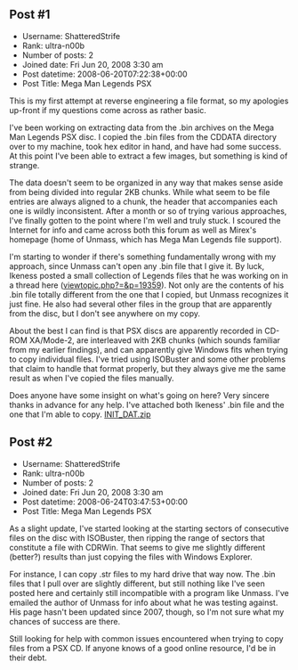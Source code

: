 ## Post #1
- Username: ShatteredStrife
- Rank: ultra-n00b
- Number of posts: 2
- Joined date: Fri Jun 20, 2008 3:30 am
- Post datetime: 2008-06-20T07:22:38+00:00
- Post Title: Mega Man Legends PSX

This is my first attempt at reverse engineering a file format, so my apologies up-front if my questions come across as rather basic.

I've been working on extracting data from the .bin archives on the Mega Man Legends PSX disc. I copied the .bin files from the CDDATA directory over to my machine, took hex editor in hand, and have had some success. At this point I've been able to extract a few images, but something is kind of strange.

The data doesn't seem to be organized in any way that makes sense aside from being divided into regular 2KB chunks. While what seem to be file entries are always aligned to a chunk, the header that accompanies each one is wildly inconsistent. After a month or so of trying various approaches, I've finally gotten to the point where I'm well and truly stuck. I scoured the Internet for info and came across both this forum as well as Mirex's homepage (home of Unmass, which has Mega Man Legends file support).

I'm starting to wonder if there's something fundamentally wrong with my approach, since Unmass can't open any .bin file that I give it. By luck, Ikeness posted a small collection of Legends files that he was working on in a thread here ([viewtopic.php?=&p=19359](http://forum.xentax.com/viewtopic.php?=&p=19359)). Not only are the contents of his .bin file totally different from the one that I copied, but Unmass recognizes it just fine. He also had several other files in the group that are apparently from the disc, but I don't see anywhere on my copy.

About the best I can find is that PSX discs are apparently recorded in CD-ROM XA/Mode-2, are interleaved with 2KB chunks (which sounds familiar from my earlier findings), and can apparently give Windows fits when trying to copy individual files. I've tried using ISOBuster and some other problems that claim to handle that format properly, but they always give me the same result as when I've copied the files manually.

Does anyone have some insight on what's going on here? Very sincere thanks in advance for any help. I've attached both Ikeness' .bin file and the one that I'm able to copy.
[INIT_DAT.zip](https://xentaxbackup.github.io/file/1549_INIT_DAT.zip)
## Post #2
- Username: ShatteredStrife
- Rank: ultra-n00b
- Number of posts: 2
- Joined date: Fri Jun 20, 2008 3:30 am
- Post datetime: 2008-06-24T03:47:53+00:00
- Post Title: Mega Man Legends PSX

As a slight update, I've started looking at the starting sectors of consecutive files on the disc with ISOBuster, then ripping the range of sectors that constitute a file with CDRWin. That seems to give me slightly different (better?) results than just copying the files with Windows Explorer. 

For instance, I can copy .str files to my hard drive that way now. The .bin files that I pull over are slightly different, but still nothing like I've seen posted here and certainly still incompatible with a program like Unmass. I've emailed the author of Unmass for info about what he was testing against. His page hasn't been updated since 2007, though, so I'm not sure what my chances of success are there.

Still looking for help with common issues encountered when trying to copy files from a PSX CD. If anyone knows of a good online resource, I'd be in their debt.
